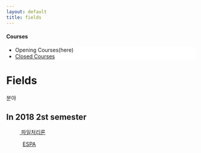 ```yaml
---
layout: default
title: fields
---
```

<h4>Courses</h4>
 <div class="linklink" style = "background-color:#ffffff;border-radius:0 15px;align:right;">
          <ul class="posts-list">
            <li>Opening Courses(here)
            </li>
            <li class="post-link">
                <a class="post-title" href="https://youngjoongko.github.io/Courses/closedcourses/">Closed Courses</a>
            </li>
          </ul>
  </div>
  
  <div class="post">
  <h1 class="pageTitle">Fields</h1>	
  <p class="meta">분야</p>
  <h2>In 2018 2st semester</h2>
  <ul>
   <p>&nbsp;&nbsp;&nbsp;<a href="javascript:na_open_window('win', 'https://dais.donga.ac.kr/board/list.asp?name=univislab45', 0, 0, 1024, 768, 1, 0, 1, 1, 1)" target="_self"> 파일처리론</a></p>
   <p>&nbsp;&nbsp;&nbsp;&nbsp;&nbsp;<a href="javascript:na_open_window('win', 'http://espa.donga.ac.kr/fp2018', 0, 0, 1024, 768, 1, 0, 1, 1, 1)" target="_self">ESPA</a></p>
  </ul>
